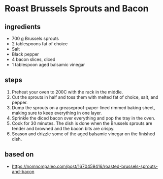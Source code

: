 # Roast Brussels Sprouts and Bacon

## ingredients

- 700 g Brussels sprouts
- 2 tablespoons fat of choice
- Salt
- Black pepper
- 4 bacon slices, diced
- 1 tablespoon aged balsamic vinegar

## steps

1. Preheat your oven to 200C with the rack in the middle.
2. Cut the sprouts in half and toss them with melted fat of choice, salt, and pepper.
3. Dump the sprouts on a greaseproof-paper-lined rimmed baking sheet, making sure to keep everything in one layer.
4. Sprinkle the diced bacon over everything and pop the tray in the oven.
5. Cook for 30 minutes. The dish is done when the Brussels sprouts are tender and browned and the bacon bits are crispy.
6. Season and drizzle some of the aged balsamic vinegar on the finished dish.

## based on

- https://nomnompaleo.com/post/1670459416/roasted-brussels-sprouts-and-bacon

